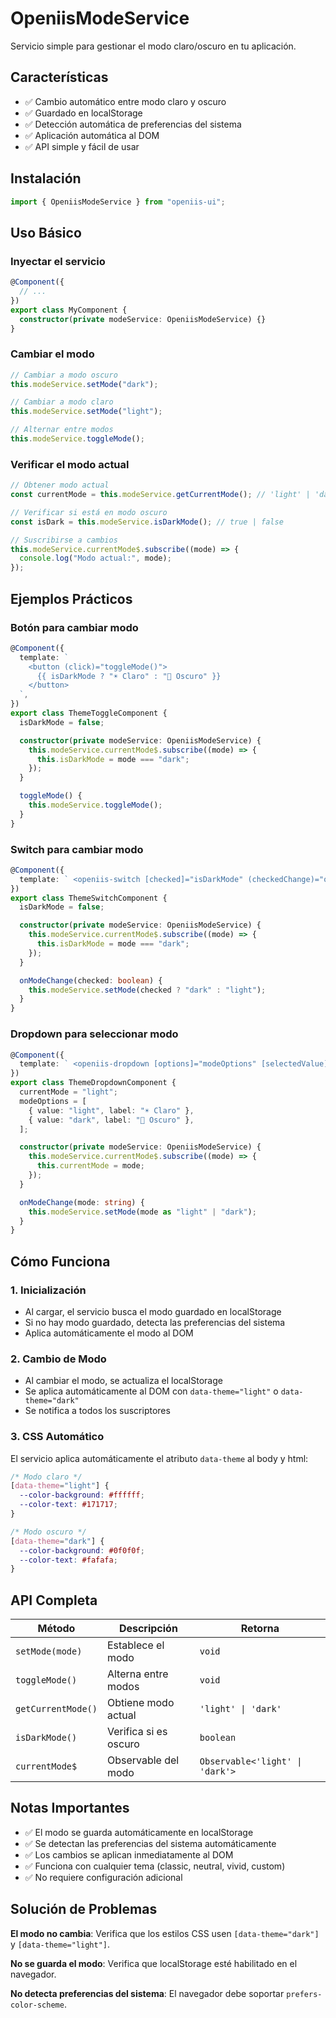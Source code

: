 # OpeniisModeService

Servicio simple para gestionar el modo claro/oscuro en tu aplicación.

## Características

- ✅ Cambio automático entre modo claro y oscuro
- ✅ Guardado en localStorage
- ✅ Detección automática de preferencias del sistema
- ✅ Aplicación automática al DOM
- ✅ API simple y fácil de usar

## Instalación

```typescript
import { OpeniisModeService } from "openiis-ui";
```

## Uso Básico

### Inyectar el servicio

```typescript
@Component({
  // ...
})
export class MyComponent {
  constructor(private modeService: OpeniisModeService) {}
}
```

### Cambiar el modo

```typescript
// Cambiar a modo oscuro
this.modeService.setMode("dark");

// Cambiar a modo claro
this.modeService.setMode("light");

// Alternar entre modos
this.modeService.toggleMode();
```

### Verificar el modo actual

```typescript
// Obtener modo actual
const currentMode = this.modeService.getCurrentMode(); // 'light' | 'dark'

// Verificar si está en modo oscuro
const isDark = this.modeService.isDarkMode(); // true | false

// Suscribirse a cambios
this.modeService.currentMode$.subscribe((mode) => {
  console.log("Modo actual:", mode);
});
```

## Ejemplos Prácticos

### Botón para cambiar modo

```typescript
@Component({
  template: `
    <button (click)="toggleMode()">
      {{ isDarkMode ? "☀️ Claro" : "🌙 Oscuro" }}
    </button>
  `,
})
export class ThemeToggleComponent {
  isDarkMode = false;

  constructor(private modeService: OpeniisModeService) {
    this.modeService.currentMode$.subscribe((mode) => {
      this.isDarkMode = mode === "dark";
    });
  }

  toggleMode() {
    this.modeService.toggleMode();
  }
}
```

### Switch para cambiar modo

```typescript
@Component({
  template: ` <openiis-switch [checked]="isDarkMode" (checkedChange)="onModeChange($event)" label="Modo oscuro"> </openiis-switch> `,
})
export class ThemeSwitchComponent {
  isDarkMode = false;

  constructor(private modeService: OpeniisModeService) {
    this.modeService.currentMode$.subscribe((mode) => {
      this.isDarkMode = mode === "dark";
    });
  }

  onModeChange(checked: boolean) {
    this.modeService.setMode(checked ? "dark" : "light");
  }
}
```

### Dropdown para seleccionar modo

```typescript
@Component({
  template: ` <openiis-dropdown [options]="modeOptions" [selectedValue]="currentMode" (selectionChanged)="onModeChange($event)"> </openiis-dropdown> `,
})
export class ThemeDropdownComponent {
  currentMode = "light";
  modeOptions = [
    { value: "light", label: "☀️ Claro" },
    { value: "dark", label: "🌙 Oscuro" },
  ];

  constructor(private modeService: OpeniisModeService) {
    this.modeService.currentMode$.subscribe((mode) => {
      this.currentMode = mode;
    });
  }

  onModeChange(mode: string) {
    this.modeService.setMode(mode as "light" | "dark");
  }
}
```

## Cómo Funciona

### 1. Inicialización

- Al cargar, el servicio busca el modo guardado en localStorage
- Si no hay modo guardado, detecta las preferencias del sistema
- Aplica automáticamente el modo al DOM

### 2. Cambio de Modo

- Al cambiar el modo, se actualiza el localStorage
- Se aplica automáticamente al DOM con `data-theme="light"` o `data-theme="dark"`
- Se notifica a todos los suscriptores

### 3. CSS Automático

El servicio aplica automáticamente el atributo `data-theme` al body y html:

```css
/* Modo claro */
[data-theme="light"] {
  --color-background: #ffffff;
  --color-text: #171717;
}

/* Modo oscuro */
[data-theme="dark"] {
  --color-background: #0f0f0f;
  --color-text: #fafafa;
}
```

## API Completa

| Método             | Descripción           | Retorna                         |
| ------------------ | --------------------- | ------------------------------- |
| `setMode(mode)`    | Establece el modo     | `void`                          |
| `toggleMode()`     | Alterna entre modos   | `void`                          |
| `getCurrentMode()` | Obtiene modo actual   | `'light' \| 'dark'`             |
| `isDarkMode()`     | Verifica si es oscuro | `boolean`                       |
| `currentMode$`     | Observable del modo   | `Observable<'light' \| 'dark'>` |

## Notas Importantes

- ✅ El modo se guarda automáticamente en localStorage
- ✅ Se detectan las preferencias del sistema automáticamente
- ✅ Los cambios se aplican inmediatamente al DOM
- ✅ Funciona con cualquier tema (classic, neutral, vivid, custom)
- ✅ No requiere configuración adicional

## Solución de Problemas

**El modo no cambia**: Verifica que los estilos CSS usen `[data-theme="dark"]` y `[data-theme="light"]`.

**No se guarda el modo**: Verifica que localStorage esté habilitado en el navegador.

**No detecta preferencias del sistema**: El navegador debe soportar `prefers-color-scheme`.
